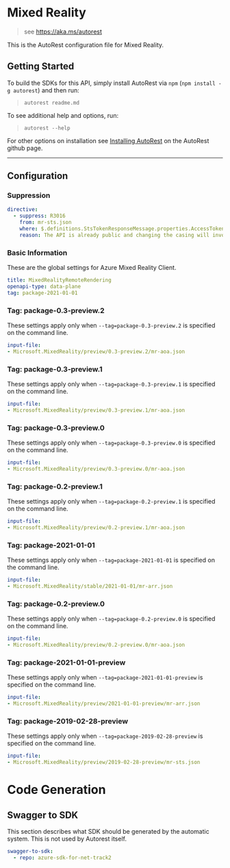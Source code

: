 # Mixed Reality

> see https://aka.ms/autorest

This is the AutoRest configuration file for Mixed Reality.

## Getting Started

To build the SDKs for this API, simply install AutoRest via `npm` (`npm install -g autorest`) and then run:

> `autorest readme.md`

To see additional help and options, run:

> `autorest --help`

For other options on installation see [Installing AutoRest](https://aka.ms/autorest/install) on the AutoRest github page.

---

## Configuration

### Suppression

``` yaml
directive:
  - suppress: R3016
    from: mr-sts.json
    where: $.definitions.StsTokenResponseMessage.properties.AccessToken
    reason: The API is already public and changing the casing will involve a breaking change.
```
### Basic Information

These are the global settings for Azure Mixed Reality Client.

```yaml
title: MixedRealityRemoteRendering
openapi-type: data-plane
tag: package-2021-01-01
```

### Tag: package-0.3-preview.2

These settings apply only when `--tag=package-0.3-preview.2` is specified on the command line.

``` yaml $(tag) == 'package-0.3-preview.2'
input-file:
- Microsoft.MixedReality/preview/0.3-preview.2/mr-aoa.json
```

### Tag: package-0.3-preview.1

These settings apply only when `--tag=package-0.3-preview.1` is specified on the command line.

``` yaml $(tag) == 'package-0.3-preview.1'
input-file:
- Microsoft.MixedReality/preview/0.3-preview.1/mr-aoa.json
```

### Tag: package-0.3-preview.0

These settings apply only when `--tag=package-0.3-preview.0` is specified on the command line.

``` yaml $(tag) == 'package-0.3-preview.0'
input-file:
- Microsoft.MixedReality/preview/0.3-preview.0/mr-aoa.json
```

### Tag: package-0.2-preview.1

These settings apply only when `--tag=package-0.2-preview.1` is specified on the command line.

``` yaml $(tag) == 'package-0.2-preview.1'
input-file:
- Microsoft.MixedReality/preview/0.2-preview.1/mr-aoa.json
```

### Tag: package-2021-01-01

These settings apply only when `--tag=package-2021-01-01` is specified on the command line.

``` yaml $(tag) == 'package-2021-01-01'
input-file:
- Microsoft.MixedReality/stable/2021-01-01/mr-arr.json
```

### Tag: package-0.2-preview.0

These settings apply only when `--tag=package-0.2-preview.0` is specified on the command line.

``` yaml $(tag) == 'package-0.2-preview.0'
input-file:
- Microsoft.MixedReality/preview/0.2-preview.0/mr-aoa.json
```

### Tag: package-2021-01-01-preview

These settings apply only when `--tag=package-2021-01-01-preview` is specified on the command line.

``` yaml $(tag) == 'package-2021-01-01-preview'
input-file:
- Microsoft.MixedReality/preview/2021-01-01-preview/mr-arr.json
```

### Tag: package-2019-02-28-preview

These settings apply only when `--tag=package-2019-02-28-preview` is specified on the command line.

``` yaml $(tag) == 'package-2019-02-28-preview'
input-file:
- Microsoft.MixedReality/preview/2019-02-28-preview/mr-sts.json
```

# Code Generation

## Swagger to SDK

This section describes what SDK should be generated by the automatic system.
This is not used by Autorest itself.

``` yaml $(swagger-to-sdk)
swagger-to-sdk:
  - repo: azure-sdk-for-net-track2
```

